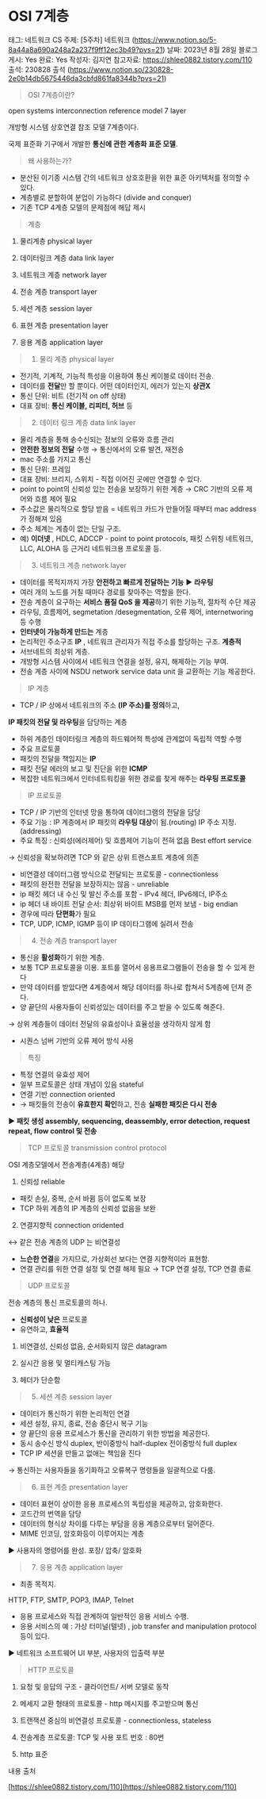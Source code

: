 # OSI 7계층

태그: 네트워크
CS 주제: [5주차] 네트워크 (https://www.notion.so/5-8a44a8a690a248a2a237f9ff12ec3b49?pvs=21)
날짜: 2023년 8월 28일
블로그 게시: Yes
완료: Yes
작성자: 김지연
참고자료: https://shlee0882.tistory.com/110
출석: 230828 출석 (https://www.notion.so/230828-2e0b14db5675446da3cbfd861fa8344b?pvs=21)

> OSI 7계층이란?
> 

open systems interconnection reference model 7 layer

개방형 시스템 상호연결 참조 모델 7계층이다.

국제 표준화 기구에서 개발한 **통신에 관한 계층화 표준 모델**.

> 왜 사용하는가?
> 
- 분산된 이기종 시스템 간의 네트워크 상호호환을 위한 표준 아키텍처를 정의할 수 있다.
- 계층별로 분할하여 분업이 가능하다 (divide and conquer)
- 기존 TCP 4계층 모델의 문제점에 해답 제시

> 계층
> 

1. 물리계층 physical layer

2. 데이터링크 계층 data link layer

3. 네트워크 계층 network layer

4. 전송 계층 transport layer

5. 세션 계층 session layer

6. 표현 계층 presentation layer

7. 응용 계층 application layer

> 1. 물리 계층 physical layer
> 
- 전기적, 기계적, 기능적 특성을 이용하여 통신 케이블로 데이터 전송.
- 데이터를 **전달**만 할 뿐이다. 어떤 데이터인지, 에러가 있는지 **상관X**
- 통신 단위: 비트 (전기적 on off 상태)
- 대표 장비: **통신 케이블, 리피터, 허브** 등

> 2. 데이터 링크 계층 data link layer
> 
- 물리 계층을 통해 송수신되는 정보의 오류와 흐름 관리
- **안전한 정보의 전달** 수행 → 통신에서의 오류 발견, 재전송
- mac 주소를 가지고 통신
- 통신 단위: 프레임
- 대표 장비: 브리지, 스위치 - 직접 이어진 곳에만 연결할 수 있다.
- point to point의 신뢰성 있는 전송을 보장하기 위한 계층 → CRC 기반의 오류 제어와 흐름 제어 필요
- 주소값은 물리적으로 할당 받음 = 네트워크 카드가 만들어질 때부터 mac address가 정해져 있음
- 주소 체계는 계층이 없는 단일 구조.
- 예) **이더넷** , HDLC, ADCCP - point to point protocols, 패킷 스위칭 네트워크, LLC, ALOHA 등 근거리 네트워크용 프로토콜 등.

> 3. 네트워크 계층 network layer
> 
- 데이터를 목적지까지 가장 **안전하고 빠르게 전달하는 기능** ▶ **라우팅**
- 여러 개의 노드를 거칠 때마다 경로를 찾아주는 역할을 한다.
- 전송 계층이 요구하는 **서비스 품질 QoS 을 제공**하기 위한 기능적, 절차적 수단 제공
- 라우팅, 흐름제어, segmetation /desegmentation, 오류 제어, internetworing 등 수행
- **인터넷이 가능하게 만드는** 계층
- 논리적인 주소구조 **IP** , 네트워크 관리자가 직접 주소를 할당하는 구조. **계층적**
- 서브네트의 최상위 계층.
- 개방형 시스템 사이에서 네트워크 연결을 설정, 유지, 해제하는 기능 부여.
- 전송 계층 사이에 NSDU network service data unit 을 교환하는 기능 제공한다.

> IP 계층
> 
- TCP / IP 상에서 네트워크의 주소 **(IP 주소)를 정의**하고,

**IP 패킷의 전달 및 라우팅**을 담당하는 계층

- 하위 계층인 데이터링크 계층의 하드웨어적 특성에 관계없이 독립적 역할 수행
- 주요 프로토콜
- 패킷의 전달을 책임지는 **IP**
- 패킷 전달 에러의 보고 및 진단을 위한 **ICMP**
- 복잡한 네트워크에서 인터네트워킹을 위한 경로를 찾게 해주는 **라우팅 프로토콜**

> IP 프로토콜
> 
- TCP / IP 기반의 인터넷 망을 통하여 데이터그램의 전달을 담당
- 주요 기능 : IP 계층에서 IP 패킷의 **라우팅 대상**이 됨.(routing) IP 주소 지정. (addressing)
- 주요 특징 : 신뢰성(에러제어) 및 흐름제어 기능이 전혀 없음 Best effort service

→ 신뢰성을 확보하려면 TCP 와 같은 상위 트랜스포트 계층에 의존

- 비연결성 데이터그램 방식으로 전달되는 프로토콜 - connectionless
- 패킷의 완전한 전달을 보장하지는 않음 - unreliable
- ip 패킷 헤더 내 수신 및 발신 주소를 포함 - IPv4 헤더, IPv6헤더, IP주소
- ip 헤더 내 바이트 전달 순서: 최상위 바이트 MSB를 먼저 보냄 - big endian
- 경우에 따라 **단편화**가 필요
- TCP, UDP, ICMP, IGMP 등이 IP 데이타그램에 실려서 전송

> 4. 전송 계층 transport layer
> 
- 통신을 **활성화**하기 위한 계층.
- 보통 TCP 프로토콜을 이용. 포트를 열어서 응용프로그램들이 전송을 할 수 있게 한다
- 만약 데이터를 받았다면 4계층에서 해당 데이터를 하나로 합쳐서 5계층에 던져 준다.
- 양 끝단의 사용자들이 신뢰성있는 데이터를 주고 받을 수 있도록 해준다.

→ 상위 계층들이 데이터 전달의 유효성이나 효율성을 생각하지 않게 함

- 시퀀스 넘버 기반의 오류 제어 방식 사용

> 특징
> 
- 특정 연결의 유효성 제어
- 일부 프로토콜은 상태 개념이 있음 stateful
- 연결 기반 connection oriented
- → 패킷들의 전송이 **유효한지 확인**하고, 전송 **실패한 패킷은 다시 전송**

**▶ 패킷 생성 assembly, sequencing, deassembly, error detection, request repeat, flow control 및 전송**

> TCP 프로토콜 transmission control protocol
> 

OSI 계층모델에서 전송계층(4계층) 해당

1. 신뢰성 reliable

- 패킷 손실, 중복, 순서 바뀜 등이 없도록 보장
- TCP 하위 계층의 IP 계층의 신뢰성 없음을 보완

2. 연결지향적 connection oridented

↔ 같은 전송 계층의 UDP 는 비연결성

- **느슨한 연결**을 가지므로, 가상회선 보다는 연결 지향적이라 표현함.
- 연결 관리를 위한 연결 설정 및 연결 해제 필요 → TCP 연결 설정, TCP 연결 종료

> UDP 프로토콜
> 

전송 계층의 통신 프로토콜의 하나.

- **신뢰성이 낮은** 프로토콜
- 유연하고, **효율적**

1. 비연결성, 신뢰성 없음, 순서화되지 않은 datagram

2. 실시간 응용 및 멀티캐스팅 가능

3. 헤더가 단순함

> 5. 세션 계층 session layer
> 
- 데이터가 통신하기 위한 논리적인 연결
- 세션 설정, 유지, 종료, 전송 중단시 복구 기능
- 양 끝단의 응용 프로세스가 통신을 관리하기 위한 방법을 제공한다.
- 동시 송수신 방식 duplex, 반이중방식 half-duplex 전이중방식 full duplex
- TCP IP 세션을 만들고 없애는 책임을 진다

→ 통신하는 사용자들을 동기화하고 오류복구 명령들을 일괄적으로 다룸.

> 6. 표현 계층 presentation layer
> 
- 데이터 표현이 상이한 응용 프로세스의 독립성을 제공하고, 암호화한다.
- 코드간의 번역을 담당
- 데이터의 형식상 차이를 다루는 부담을 응용 계층으로부터 덜어준다.
- MIME 인코딩, 암호화등이 이루어지는 계층

▶ 사용자의 명령어를 완성. 포장/ 압축/ 암호화

> 7. 응용 계층 application layer
> 
- 최종 목적지.

HTTP, FTP, SMTP, POP3, IMAP, Telnet

- 응용 프로세스와 직접 관계하여 일반적인 응용 서비스 수행.
- 응용 서비스의 예 : 가상 터미널(텔넷) , job transfer and manipulation protocol 등이 있다.

▶ 네트워크 소프트웨어 UI 부분, 사용자의 입출력 부분

> HTTP 프로토콜
> 

1. 요청 및 응답의 구조 - 클라이언트/ 서버 모델로 동작

2. 메세지 교환 형태의 프로토콜 - http 메시지를 주고받으며 통신

3. 트랜잭션 중심의 비연결성 프로토콜 - connectionless, stateless

4. 전송계층 프로토콜: TCP 및 사용 포트 번호 : 80번

5. http 표준

내용 출처

[https://shlee0882.tistory.com/110](https://shlee0882.tistory.com/110)